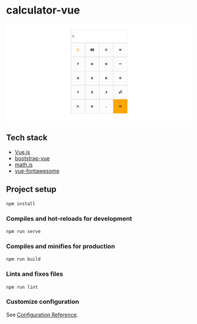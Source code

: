 # calculator-vue
![Example](src/assets/example.png)

## Tech stack
* [Vue.js](https://vuejs.org/)
* [bootstrap-vue](https://bootstrap-vue.org/)
* [math.js](https://mathjs.org/)
* [vue-fontawesome](https://github.com/FortAwesome/vue-fontawesome)

## Project setup
```
npm install
```

### Compiles and hot-reloads for development
```
npm run serve
```

### Compiles and minifies for production
```
npm run build
```

### Lints and fixes files
```
npm run lint
```

### Customize configuration
See [Configuration Reference](https://cli.vuejs.org/config/).
